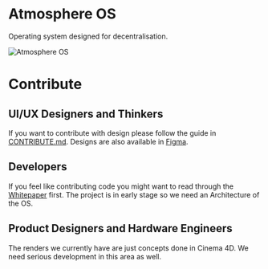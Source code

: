 # Atmosphere OS

Operating system designed for decentralisation. 

![Atmosphere OS](https://raw.githubusercontent.com/Embrace-clarity/atmosphere-os-ui/master/Assets/Header.png)

# Contribute

## UI/UX Designers and Thinkers
If you want to contribute with design please follow the guide in [CONTRIBUTE.md](https://github.com/Embrace-clarity/atmosphere-os-ui/tree/master/CONTRIBUTE.md). Designs are also available in [Figma](https://www.figma.com/file/fcWzLIlEwj8EqGplXKiIp310/Atmosphere-OS-v2?node-id=107%3A0).

## Developers
If you feel like contributing code you might want to read through the [Whitepaper](https://github.com/Embrace-clarity/clarity-whitepaper) first. The project is in early stage so we need an Architecture of the OS.

## Product Designers and Hardware Engineers
The renders we currently have are just concepts done in Cinema 4D. We need serious development in this area as well.
